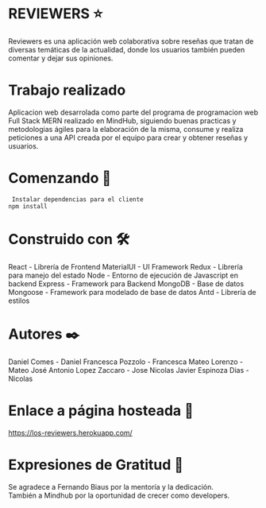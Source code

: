 # REVIEWERS ⭐
Reviewers es una aplicación web colaborativa sobre reseñas que tratan de diversas temáticas de la actualidad, donde los usuarios también pueden comentar y dejar sus opiniones.

# Trabajo realizado
Aplicacion web desarrolada como parte del programa de programacion web Full Stack MERN realizado en MindHub, siguiendo buenas practicas y metodologias ágiles para la elaboración de la misma, consume y realiza peticiones a una API creada por el equipo para crear y obtener reseñas y usuarios.

# Comenzando 🚀
```
 Instalar dependencias para el cliente
npm install
```
# Construido con 🛠️
React - Librería de Frontend
MaterialUI - UI Framework
Redux - Librería para manejo del estado
Node - Entorno de ejecución de Javascript en backend
Express - Framework para Backend
MongoDB - Base de datos
Mongoose - Framework para modelado de base de datos
Antd - Librería de estilos

# Autores ✒️
Daniel Comes - Daniel
Francesca Pozzolo - Francesca
Mateo Lorenzo - Mateo
José Antonio Lopez Zaccaro - Jose
Nicolas Javier Espinoza Dias - Nicolas

# Enlace a página hosteada 🔗
https://los-reviewers.herokuapp.com/

# Expresiones de Gratitud 🎁
Se agradece a Fernando Biaus por la mentoría y la dedicación. <br/>
También a Mindhub por la oportunidad de crecer como developers.
